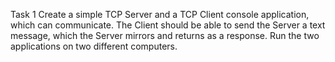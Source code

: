Task 1
Create a simple TCP Server and a TCP Client console application,
which can communicate.
The Client should be able to send the Server a text message, which
the Server mirrors and returns as a response.
Run the two applications on two different computers.
